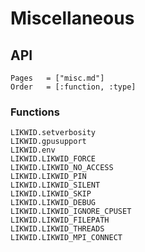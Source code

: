 # Miscellaneous

## API

```@index
Pages   = ["misc.md"]
Order   = [:function, :type]
```

### Functions

```@docs
LIKWID.setverbosity
LIKWID.gpusupport
LIKWID.env
LIKWID.LIKWID_FORCE
LIKWID.LIKWID_NO_ACCESS
LIKWID.LIKWID_PIN
LIKWID.LIKWID_SILENT
LIKWID.LIKWID_SKIP
LIKWID.LIKWID_DEBUG
LIKWID.LIKWID_IGNORE_CPUSET
LIKWID.LIKWID_FILEPATH
LIKWID.LIKWID_THREADS
LIKWID.LIKWID_MPI_CONNECT
```